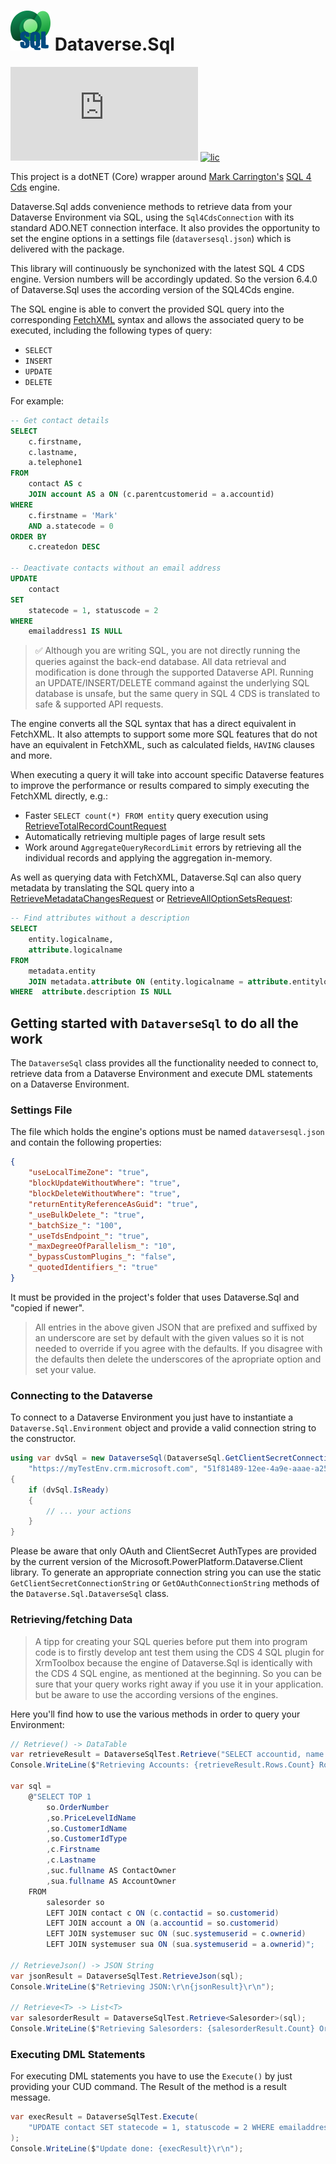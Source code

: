 # ![DataverseLogo](Assets/DataverseLogo_xs.png) Dataverse.Sql
[![Nuget](https://img.shields.io/nuget/v/Dataverse.Sql)](https://www.nuget.org/packages/Dataverse.Sql) [![lic](https://img.shields.io/badge/license-MIT-blue)](https://github.com/miseeger/Dataverse.Sql/blob/main/LICENSE)

This project is a dotNET (Core) wrapper around [Mark Carrington's](https://markcarrington.dev/sql-4-cds/) [SQL 4 Cds](https://github.com/MarkMpn/Sql4Cds) engine.

Dataverse.Sql adds convenience methods to retrieve data from your Dataverse Environment via SQL, using the `Sql4CdsConnection` with its standard ADO.NET connection interface. It also provides the opportunity to set the engine options in a settings file (`dataversesql.json`) which is delivered with the package.

This library will continuously be synchonized with the latest SQL 4 CDS engine. Version numbers will be accordingly updated. So the version 6.4.0 of Dataverse.Sql uses the according version of the SQL4Cds engine.

The SQL engine is able to convert the provided SQL query into the corresponding [FetchXML](https://docs.microsoft.com/en-us/powerapps/developer/common-data-service/fetchxml-schema) syntax and allows the associated query to be executed, including the following types of query:

* `SELECT`
* `INSERT`
* `UPDATE`
* `DELETE`

For example:

```sql
-- Get contact details
SELECT
    c.firstname,
    c.lastname,
    a.telephone1
FROM
    contact AS c
    JOIN account AS a ON (c.parentcustomerid = a.accountid)
WHERE
    c.firstname = 'Mark'
    AND a.statecode = 0
ORDER BY
    c.createdon DESC

-- Deactivate contacts without an email address
UPDATE
    contact
SET
    statecode = 1, statuscode = 2
WHERE
    emailaddress1 IS NULL
```

> ✅ Although you are writing SQL, you are not directly running the queries against the back-end database. All data retrieval and modification is done through the supported Dataverse API. Running an UPDATE/INSERT/DELETE command against the underlying SQL database is unsafe, but the same query in SQL 4 CDS is translated to safe & supported API requests.

The engine converts all the SQL syntax that has a direct equivalent in FetchXML. It also attempts to support some more SQL features that do not have an equivalent in FetchXML, such as calculated fields, `HAVING` clauses and more.

When executing a query it will take into account specific Dataverse features to improve the performance or results compared to
simply executing the FetchXML directly, e.g.:

* Faster `SELECT count(*) FROM entity` query execution using [RetrieveTotalRecordCountRequest](https://docs.microsoft.com/dotnet/api/microsoft.crm.sdk.messages.retrievetotalrecordcountrequest)
* Automatically retrieving multiple pages of large result sets
* Work around `AggregateQueryRecordLimit` errors by retrieving all the individual records and applying the aggregation in-memory.

As well as querying data with FetchXML, Dataverse.Sql can also query metadata by translating the SQL query into a
[RetrieveMetadataChangesRequest](https://docs.microsoft.com/dotnet/api/microsoft.xrm.sdk.messages.retrievemetadatachangesrequest) or [RetrieveAllOptionSetsRequest](https://docs.microsoft.com/dotnet/api/microsoft.xrm.sdk.messages.retrievealloptionsetsrequest):

```sql
-- Find attributes without a description
SELECT
    entity.logicalname,
    attribute.logicalname
FROM
    metadata.entity
    JOIN metadata.attribute ON (entity.logicalname = attribute.entitylogicalname)
WHERE  attribute.description IS NULL
```

## Getting started with `DataverseSql` to do all the work

The `DataverseSql` class provides all the functionality needed to connect to, retrieve data from a Dataverse Environment and execute DML statements on a Dataverse Environment.

### Settings File

The file which holds the engine's options must be named `dataversesql.json` and contain the following properties:
```json
{
    "useLocalTimeZone": "true",
    "blockUpdateWithoutWhere": "true",
    "blockDeleteWithoutWhere": "true",
    "returnEntityReferenceAsGuid": "true",
    "_useBulkDelete_": "true",
    "_batchSize_": "100",
    "_useTdsEndpoint_": "true",
    "_maxDegreeOfParallelism_": "10",
    "_bypassCustomPlugins_": "false",
    "_quotedIdentifiers_": "true"
}
```
It must be provided in the project's folder that uses Dataverse.Sql and "copied if newer".

> All entries in the above given JSON that are prefixed and suffixed by an underscore are set by default with the given values so it is not needed to override if you agree with the defaults. If you disagree with the defaults then delete the underscores of the apropriate option and set your value.

### Connecting to the Dataverse

To connect to a Dataverse Environment you just have to instantiate a `Dataverse.Sql.Environment` object and provide a valid connection string to the constructor.

```c#
using var dvSql = new DataverseSql(DataverseSql.GetClientSecretConnectionString(
    "https://myTestEnv.crm.microsoft.com", "51f81489-12ee-4a9e-aaae-a2591f45987d", "TopSecret")))
{
    if (dvSql.IsReady)
    {
        // ... your actions
    }
}
```

Please be aware that only OAuth and ClientSecret AuthTypes are provided by the current version of the Microsoft.PowerPlatform.Dataverse.Client library. To generate an appropriate connection string you can use the static `GetClientSecretConnectionString` or `GetOAuthConnectionString` methods of the `Dataverse.Sql.DataverseSql` class.

### Retrieving/fetching Data

> A tipp for creating your SQL queries before put them into program code is to firstly develop ant test them using the CDS 4 SQL plugin for XrmToolbox because the engine of Dataverse.Sql is identically with the CDS 4 SQL engine, as mentioned at the beginning. So you can be sure that your query works right away if you use it in your application. but be aware to use the according versions of the engines.

Here you'll find how to use the various methods in order to query your Environment:

```c#
// Retrieve() -> DataTable
var retrieveResult = DataverseSqlTest.Retrieve("SELECT accountid, name FROM account");
Console.WriteLine($"Retrieving Accounts: {retrieveResult.Rows.Count} Rows.\r\n");

var sql =
    @"SELECT TOP 1
        so.OrderNumber
        ,so.PriceLevelIdName
        ,so.CustomerIdName
        ,so.CustomerIdType
        ,c.Firstname
        ,c.Lastname
        ,suc.fullname AS ContactOwner
        ,sua.fullname AS AccountOwner
    FROM
        salesorder so
        LEFT JOIN contact c ON (c.contactid = so.customerid)
        LEFT JOIN account a ON (a.accountid = so.customerid)
        LEFT JOIN systemuser suc ON (suc.systemuserid = c.ownerid)
        LEFT JOIN systemuser sua ON (sua.systemuserid = a.ownerid)";

// RetrieveJson() -> JSON String
var jsonResult = DataverseSqlTest.RetrieveJson(sql);
Console.WriteLine($"Retrieving JSON:\r\n{jsonResult}\r\n");

// Retrieve<T> -> List<T>
var salesorderResult = DataverseSqlTest.Retrieve<Salesorder>(sql);
Console.WriteLine($"Retrieving Salesorders: {salesorderResult.Count} Order retrieved.\r\n");
```

### Executing DML Statements

For executing DML statements you have to use the  `Execute()` by just providing your CUD command. The Result of the method is a result message.

```c#
var execResult = DataverseSqlTest.Execute(
    "UPDATE contact SET statecode = 1, statuscode = 2 WHERE emailaddress1 IS NULL"
);
Console.WriteLine($"Update done: {execResult}\r\n");
```
